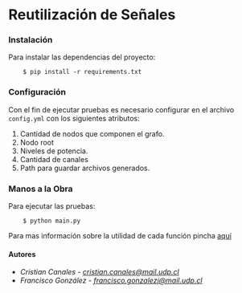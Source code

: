 # Reutilización de Señales 

### Instalación

Para instalar las dependencias del proyecto:

```
    $ pip install -r requirements.txt
```

### Configuración
Con el fin de ejecutar pruebas es necesario configurar en el archivo `config.yml` con los siguientes atributos:

1. Cantidad de nodos que componen el grafo.
2. Nodo root
3. Niveles de potencia.
4. Cantidad de canales
5. Path para guardar archivos generados.

### Manos a la Obra
Para ejecutar las pruebas:

```
    $ python main.py
```

Para mas información sobre la utilidad de cada función pincha [aquí](www.google.cl)

#### Autores
* *Cristian Canales - cristian.canales@mail.udp.cl* 
* *Francisco González - francisco.gonzalezj@mail.udp.cl*
